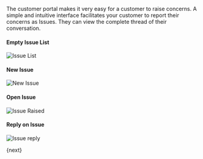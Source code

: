 The customer portal makes it very easy for a customer to raise concerns. A
simple and intuitive interface facilitates your customer to report their
concerns as Issues. They can view the complete thread of their
conversation.

#### Empty Issue List

<img class="screenshot" alt="Issue List" src="{{docs_base_url}}/assets/img/website/portal-ticket-list-empty.png">

#### New Issue

<img class="screenshot" alt="New Issue " src="{{docs_base_url}}/assets/img/website/portal-new-ticket.png">

#### Open Issue

<img class="screenshot" alt="Issue Raised" src="{{docs_base_url}}/assets/img/website/portal-ticket-1.gif">

#### Reply on Issue

<img class="screenshot" alt="Issue reply" src="{{docs_base_url}}/assets/img/website/portal-ticket-reply.gif">

{next}
